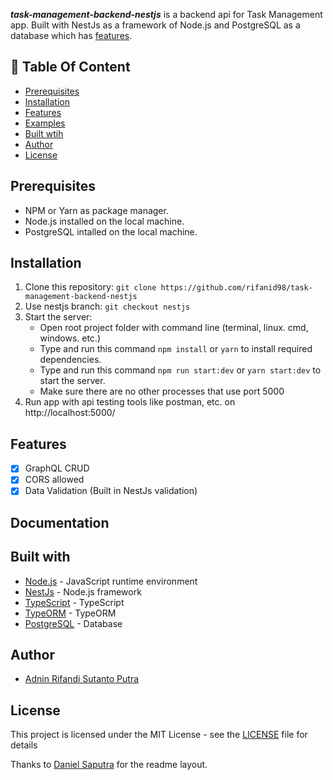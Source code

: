 **_task-management-backend-nestjs_** is a backend api for Task Management app. Built with NestJs as a framework of Node.js and PostgreSQL as a database which has [features](#features).

## :memo: Table Of Content

- [Prerequisites](#prerequisites)
- [Installation](#installation)
- [Features](#features)
- [Examples](#examples)
- [Built wtih](#features)
- [Author](#author)
- [License](#license)

## Prerequisites

- NPM or Yarn as package manager.
- Node.js installed on the local machine.
- PostgreSQL intalled on the local machine.

## Installation

1. Clone this repository:
   `git clone https://github.com/rifanid98/task-management-backend-nestjs`
2. Use nestjs branch:
   `git checkout nestjs`
3. Start the server:
   - Open root project folder with command line (terminal, linux. cmd, windows. etc.)
   - Type and run this command `npm install` or `yarn` to install required dependencies.
   - Type and run this command `npm run start:dev` or `yarn start:dev` to start the server.
   - Make sure there are no other processes that use port 5000
4. Run app with api testing tools like postman, etc. on http://localhost:5000/

## Features

- [x] GraphQL CRUD
- [x] CORS allowed
- [x] Data Validation (Built in NestJs validation)

## Documentation

## Built with

- [Node.js](http://nodejs.org/) - JavaScript runtime environment
- [NestJs](https://nestjs.com/) - Node.js framework
- [TypeScript](https://www.typescriptlang.org/) - TypeScript
- [TypeORM](https://typeorm.io/) - TypeORM
- [PostgreSQL](https://www.postgresql.org/) - Database

## Author

- [Adnin Rifandi Sutanto Putra](https://www.linkedin.com/in/adnin-rifandi/)

## License

This project is licensed under the MIT License - see the [LICENSE](https://github.com/rifanid98/task-management-backend-nestjs/blob/master/LICENSE) file for details

Thanks to [Daniel Saputra](https://www.linkedin.com/in/danielwetan/) for the readme layout.
